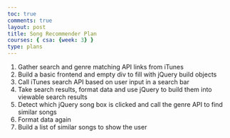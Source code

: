 ```yaml
---
toc: true
comments: true
layout: post
title: Song Recommender Plan
courses: { csa: {week: 3} }
type: plans
---
```


1. Gather search and genre matching API links from iTunes
2. Build a basic frontend and empty div to fill with jQuery build objects
3. Call iTunes search API based on user input in a search bar
4. Take search results, format data and use jQuery to build them into viewable search results
5. Detect which jQuery song box is clicked and call the genre API to find similar songs
6. Format data again
7. Build a list of similar songs to show the user